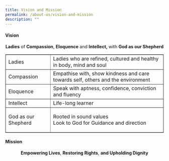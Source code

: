 ```yaml
---
title: Vision and Mission
permalink: /about-us/vision-and-mission
description: ""
---
```

<h4><strong>Vision</strong></h4>
<p style="text-align: center;"><strong>Ladies</strong>&nbsp;of&nbsp;<strong>Compassion</strong>,&nbsp;<strong>Eloquence</strong>&nbsp;and&nbsp;<strong>Intellect,&nbsp;</strong>with&nbsp;<strong>God as our Shepherd</strong></p>
<table border="1" frame="border">
<tbody>
<tr>
<td>Ladies</td>
<td>Ladies who are refined, cultured and healthy in body, mind and soul</td>
</tr>
<tr>
<td>Compassion</td>
<td>Empathise with, show kindness and care towards self, others and the environment</td>
</tr>
<tr>
<td>Eloquence</td>
<td>Speak with aptness, confidence, conviction and fluency</td>
</tr>
<tr>
<td>Intellect</td>
<td>Life-long learner</td>
</tr>
<tr>
<td>God as our Shepherd</td>
<td>
<p>Rooted in sound values<br />Look to God for Guidance and direction</p>
</td>
</tr>
</tbody>
</table>
<h4><strong>Mission</strong></h4>
<p style="text-align: center;"><strong>Empowering&nbsp;Lives</strong>,&nbsp;<strong>Restoring Rights</strong>,&nbsp;<strong>and Upholding Dignity</strong></p>